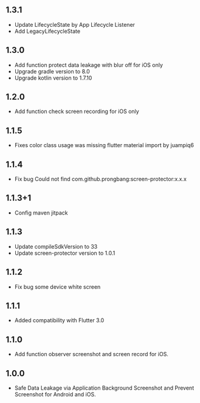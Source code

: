 ## 1.3.1

* Update LifecycleState by App Lifecycle Listener
* Add LegacyLifecycleState

## 1.3.0

* Add function protect data leakage with blur off for iOS only
* Upgrade gradle version to 8.0
* Upgrade kotlin version to 1.7.10

## 1.2.0

* Add function check screen recording for iOS only

## 1.1.5

* Fixes color class usage was missing flutter material import by juampiq6

## 1.1.4

* Fix bug Could not find com.github.prongbang:screen-protector:x.x.x

## 1.1.3+1

* Config maven jitpack

## 1.1.3

* Update compileSdkVersion to 33
* Update screen-protector version to 1.0.1

## 1.1.2

* Fix bug some device white screen

## 1.1.1

* Added compatibility with Flutter 3.0

## 1.1.0

* Add function observer screenshot and screen record for iOS.

## 1.0.0

* Safe Data Leakage via Application Background Screenshot and Prevent Screenshot for Android and
  iOS.
